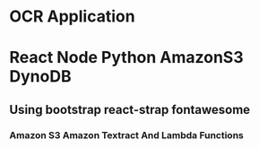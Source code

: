 # OCR Application

# React Node Python AmazonS3 DynoDB

## Using bootstrap react-strap fontawesome

### Amazon S3 Amazon Textract And Lambda Functions
